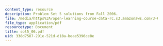 ```yaml
---
content_type: resource
description: Problem Set 5 solutions from Fall 2006.
file: /media/https%3A/open-learning-course-data-rc.s3.amazonaws.com/3-032-mechanical-behavior-of-materials-fall-2007/338d7587291e521dd18abeae5396ce8e_sol5_06.pdf
file_type: application/pdf
resourcetype: Document
title: sol5_06.pdf
uid: 338d7587-291e-521d-d18a-beae5396ce8e
---
```

